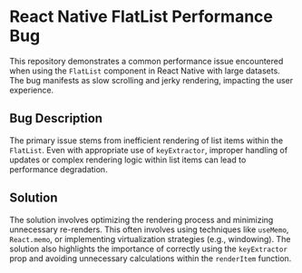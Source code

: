 # React Native FlatList Performance Bug

This repository demonstrates a common performance issue encountered when using the `FlatList` component in React Native with large datasets. The bug manifests as slow scrolling and jerky rendering, impacting the user experience.

## Bug Description

The primary issue stems from inefficient rendering of list items within the `FlatList`.  Even with appropriate use of `keyExtractor`, improper handling of updates or complex rendering logic within list items can lead to performance degradation.

## Solution

The solution involves optimizing the rendering process and minimizing unnecessary re-renders. This often involves using techniques like `useMemo`, `React.memo`, or implementing virtualization strategies (e.g., windowing). The solution also highlights the importance of correctly using the `keyExtractor` prop and avoiding unnecessary calculations within the `renderItem` function.